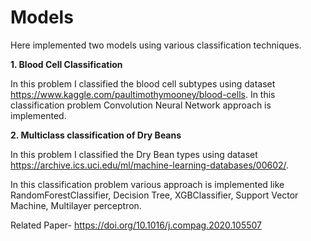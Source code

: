 # Models

Here implemented two models using various classification techniques.

**1. Blood Cell Classification**

In this problem I classified the blood cell subtypes using dataset https://www.kaggle.com/paultimothymooney/blood-cells.
In this classification problem Convolution Neural Network approach is implemented. 

**2. Multiclass classification of Dry Beans**

In this problem I classified the Dry Bean types using dataset https://archive.ics.uci.edu/ml/machine-learning-databases/00602/.

In this classification problem various approach is implemented like RandomForestClassifier, Decision Tree, XGBClassifier, Support Vector Machine, Multilayer perceptron. 

Related Paper- https://doi.org/10.1016/j.compag.2020.105507
